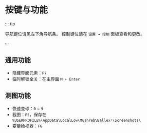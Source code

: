 # 按键与功能

::: tip

导航键位请见左下角导航条。
控制键位请在 `设置 → 控制` 面板查看和更改。

:::

## 通用功能

- 隐藏界面元素：`F7`
- 临时解锁全关：在主界面 `M + Enter`

## 测图功能

- 快速变球：`0` ~ `9`
- 截图：`F5`，保存在 `%USERPROFILE%\AppData\LocalLow\Mushreb\Ballex²\Screenshots\`
- 变量检视器：`F6`
